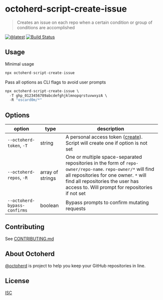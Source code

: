 # octoherd-script-create-issue

> Creates an issue on each repo when a certain condition or group of conditions are accomplished

[![@latest](https://img.shields.io/npm/v/octoherd-script-create-issue.svg)](https://www.npmjs.com/package/octoherd-script-create-issue)
[![Build Status](https://github.com/oscard0m/octoherd-script-create-issue/workflows/Test/badge.svg)](https://github.com/oscard0m/octoherd-script-create-issue/actions?query=workflow%3ATest+branch%3Amain)

## Usage

Minimal usage

```js
npx octoherd-script-create-issue
```

Pass all options as CLI flags to avoid user prompts

```js
npx octoherd-script-create-issue \
  -T ghp_0123456789abcdefghjklmnopqrstuvwxyzA \
  -R "oscard0m/*"
```

## Options

| option                       | type             | description                                                                                                                                                                                                                                 |
| ---------------------------- | ---------------- | ------------------------------------------------------------------------------------------------------------------------------------------------------------------------------------------------------------------------------------------- |
| `--octoherd-token`, `-T`     | string           | A personal access token ([create](https://github.com/settings/tokens/new?scopes=repo)). Script will create one if option is not set                                                                                                         |
| `--octoherd-repos`, `-R`     | array of strings | One or multiple space-separated repositories in the form of `repo-owner/repo-name`. `repo-owner/*` will find all repositories for one owner. `*` will find all repositories the user has access to. Will prompt for repositories if not set |
| `--octoherd-bypass-confirms` | boolean          | Bypass prompts to confirm mutating requests                                                                                                                                                                                                 |

## Contributing

See [CONTRIBUTING.md](CONTRIBUTING.md)

## About Octoherd

[@octoherd](https://github.com/octoherd/) is project to help you keep your GitHub repositories in line.

## License

[ISC](LICENSE.md)
